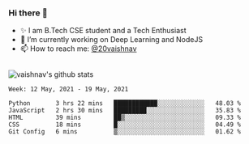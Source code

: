 ### Hi there 👋

<!--
**vaishnav-197/vaishnav-197** is a ✨ _special_ ✨ repository because its `README.md` (this file) appears on your GitHub profile.

Here are some ideas to get you started:
-->

- ✨ I am B.Tech CSE student and a Tech Enthusiast
- 🔭 I’m currently working on Deep Learning and NodeJS
- 📫 How to reach me: [@20vaishnav](https://twitter.com/20vaishnav)


<img src="https://github.com/vaishnav-197/vaishnav-197/blob/main/images/stat.svg" alt=""/>


![vaishnav's github stats](https://github-readme-stats.vercel.app/api?username=vaishnav-197&show_icons=true&theme=dark&count_private=true)



<!--START_SECTION:waka-->
```text
Week: 12 May, 2021 - 19 May, 2021

Python       3 hrs 22 mins   ████████████░░░░░░░░░░░░░   48.03 % 
JavaScript   2 hrs 30 mins   █████████░░░░░░░░░░░░░░░░   35.83 % 
HTML         39 mins         ██▒░░░░░░░░░░░░░░░░░░░░░░   09.33 % 
CSS          18 mins         █░░░░░░░░░░░░░░░░░░░░░░░░   04.49 % 
Git Config   6 mins          ▒░░░░░░░░░░░░░░░░░░░░░░░░   01.62 % 
```
<!--END_SECTION:waka-->
